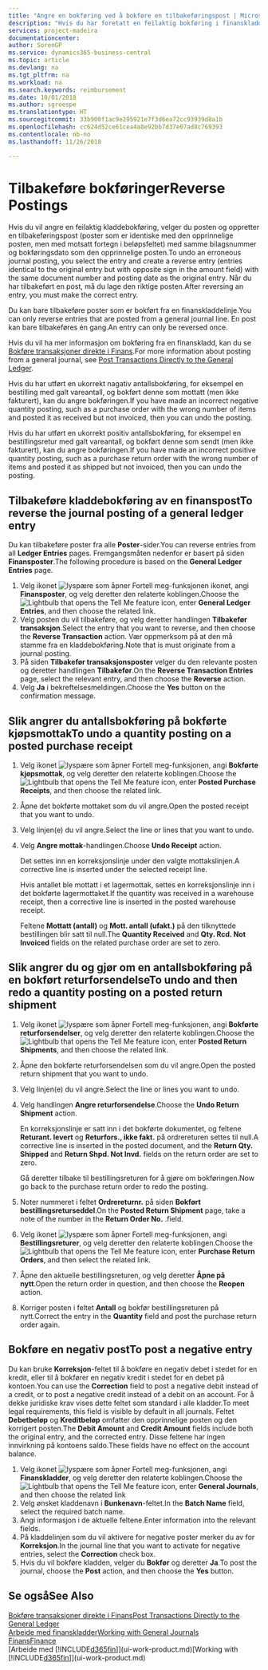 ```yaml
---
title: "Angre en bokføring ved å bokføre en tilbakeføringspost | Microsoft-dokumentasjon"
description: "Hvis du har foretatt en feilaktig bokføring i finanskladden, kan du bruke funksjonen Tilbakefør transaksjon til å angre bokføringen med et riktig revisjonsspor."
services: project-madeira
documentationcenter: 
author: SorenGP
ms.service: dynamics365-business-central
ms.topic: article
ms.devlang: na
ms.tgt_pltfrm: na
ms.workload: na
ms.search.keywords: reimbursement
ms.date: 10/01/2018
ms.author: sgroespe
ms.translationtype: HT
ms.sourcegitcommit: 33b900f1ac9e295921e7f3d6ea72cc93939d8a1b
ms.openlocfilehash: cc624d52ce61cea4a8e92bb7d37e07ad8c769393
ms.contentlocale: nb-no
ms.lasthandoff: 11/26/2018

---
```

# <a name="reverse-postings"></a><span data-ttu-id="440d2-103">Tilbakeføre bokføringer</span><span class="sxs-lookup"><span data-stu-id="440d2-103">Reverse Postings</span></span>
<span data-ttu-id="440d2-104">Hvis du vil angre en feilaktig kladdebokføring, velger du posten og oppretter en tilbakeføringspost (poster som er identiske med den opprinnelige posten, men med motsatt fortegn i beløpsfeltet) med samme bilagsnummer og bokføringsdato som den opprinnelige posten.</span><span class="sxs-lookup"><span data-stu-id="440d2-104">To undo an erroneous journal posting, you select the entry and create a reverse entry (entries identical to the original entry but with opposite sign in the amount field) with the same document number and posting date as the original entry.</span></span> <span data-ttu-id="440d2-105">Når du har tilbakeført en post, må du lage den riktige posten.</span><span class="sxs-lookup"><span data-stu-id="440d2-105">After reversing an entry, you must make the correct entry.</span></span>

<span data-ttu-id="440d2-106">Du kan bare tilbakeføre poster som er bokført fra en finanskladdelinje.</span><span class="sxs-lookup"><span data-stu-id="440d2-106">You can only reverse entries that are posted from a general journal line.</span></span> <span data-ttu-id="440d2-107">En post kan bare tilbakeføres én gang.</span><span class="sxs-lookup"><span data-stu-id="440d2-107">An entry can only be reversed once.</span></span>

<span data-ttu-id="440d2-108">Hvis du vil ha mer informasjon om bokføring fra en finanskladd, kan du se [Bokføre transaksjoner direkte i Finans](finance-how-post-transactions-directly.md).</span><span class="sxs-lookup"><span data-stu-id="440d2-108">For more information about posting from a general journal, see [Post Transactions Directly to the General Ledger](finance-how-post-transactions-directly.md).</span></span>

<span data-ttu-id="440d2-109">Hvis du har utført en ukorrekt nagativ antallsbokføring, for eksempel en bestilling med galt vareantall, og bokført denne som mottatt (men ikke fakturert), kan du angre bokføringen.</span><span class="sxs-lookup"><span data-stu-id="440d2-109">If you have made an incorrect negative quantity posting, such as a purchase order with the wrong number of items and posted it as received but not invoiced, then you can undo the posting.</span></span>

<span data-ttu-id="440d2-110">Hvis du har utført en ukorrekt positiv antallsbokføring, for eksempel en bestillingsretur med galt vareantall, og bokført denne som sendt (men ikke fakturert), kan du angre bokføringen.</span><span class="sxs-lookup"><span data-stu-id="440d2-110">If you have made an incorrect positive quantity posting, such as a purchase return order with the wrong number of items and posted it as shipped but not invoiced, then you can undo the posting.</span></span>   

## <a name="to-reverse-the-journal-posting-of-a-general-ledger-entry"></a><span data-ttu-id="440d2-111">Tilbakeføre kladdebokføring av en finanspost</span><span class="sxs-lookup"><span data-stu-id="440d2-111">To reverse the journal posting of a general ledger entry</span></span>
<span data-ttu-id="440d2-112">Du kan tilbakeføre poster fra alle **Poster**-sider.</span><span class="sxs-lookup"><span data-stu-id="440d2-112">You can reverse entries from all **Ledger Entries** pages.</span></span> <span data-ttu-id="440d2-113">Fremgangsmåten nedenfor er basert på siden **Finansposter**.</span><span class="sxs-lookup"><span data-stu-id="440d2-113">The following procedure is based on the **General Ledger Entries** page.</span></span>
1. <span data-ttu-id="440d2-114">Velg ikonet ![lyspære som åpner Fortell meg-funksjonen](media/ui-search/search_small.png "Fortell hva du vil gjøre") ikonet, angi **Finansposter**, og velg deretter den relaterte koblingen.</span><span class="sxs-lookup"><span data-stu-id="440d2-114">Choose the ![Lightbulb that opens the Tell Me feature](media/ui-search/search_small.png "Tell me what you want to do") icon, enter **General Ledger Entries**, and then choose the related link.</span></span>
2. <span data-ttu-id="440d2-115">Velg posten du vil tilbakeføre, og velg deretter handlingen **Tilbakefør transaksjon**.</span><span class="sxs-lookup"><span data-stu-id="440d2-115">Select the entry that you want to reverse, and then choose the **Reverse Transaction** action.</span></span> <span data-ttu-id="440d2-116">Vær oppmerksom på at den må stamme fra en kladdebokføring.</span><span class="sxs-lookup"><span data-stu-id="440d2-116">Note that is must originate from a journal posting.</span></span>
3. <span data-ttu-id="440d2-117">På siden **Tilbakefør transaksjonsposter** velger du den relevante posten og deretter handlingen **Tilbakefør**.</span><span class="sxs-lookup"><span data-stu-id="440d2-117">On the **Reverse Transaction Entries** page, select the relevant entry, and then choose the **Reverse** action.</span></span>
4. <span data-ttu-id="440d2-118">Velg **Ja** i bekreftelsesmeldingen.</span><span class="sxs-lookup"><span data-stu-id="440d2-118">Choose the **Yes** button on the confirmation message.</span></span>

## <a name="to-undo-a-quantity-posting-on-a-posted-purchase-receipt"></a><span data-ttu-id="440d2-119">Slik angrer du antallsbokføring på bokførte kjøpsmottak</span><span class="sxs-lookup"><span data-stu-id="440d2-119">To undo a quantity posting on a posted purchase receipt</span></span>  

1.  <span data-ttu-id="440d2-120">Velg ikonet ![lyspære som åpner Fortell meg-funksjonen](media/ui-search/search_small.png "Fortell hva du vil gjøre"), angi **Bokførte kjøpsmottak**, og velg deretter den relaterte koblingen.</span><span class="sxs-lookup"><span data-stu-id="440d2-120">Choose the ![Lightbulb that opens the Tell Me feature](media/ui-search/search_small.png "Tell me what you want to do") icon, enter **Posted Purchase Receipts**, and then choose the related link.</span></span>  
2.  <span data-ttu-id="440d2-121">Åpne det bokførte mottaket som du vil angre.</span><span class="sxs-lookup"><span data-stu-id="440d2-121">Open the posted receipt that you want to undo.</span></span>  
3.  <span data-ttu-id="440d2-122">Velg linjen(e) du vil angre.</span><span class="sxs-lookup"><span data-stu-id="440d2-122">Select the line or lines that you want to undo.</span></span>  
4.  <span data-ttu-id="440d2-123">Velg **Angre mottak**-handlingen.</span><span class="sxs-lookup"><span data-stu-id="440d2-123">Choose **Undo Receipt** action.</span></span>

    <span data-ttu-id="440d2-124">Det settes inn en korreksjonslinje under den valgte mottakslinjen.</span><span class="sxs-lookup"><span data-stu-id="440d2-124">A corrective line is inserted under the selected receipt line.</span></span>  

    <span data-ttu-id="440d2-125">Hvis antallet ble mottatt i et lagermottak, settes en korreksjonslinje inn i det bokførte lagermottaket.</span><span class="sxs-lookup"><span data-stu-id="440d2-125">If the quantity was received in a warehouse receipt, then a corrective line is inserted in the posted warehouse receipt.</span></span>  

    <span data-ttu-id="440d2-126">Feltene **Mottatt (antall)** og **Mott. antall (ufakt.)** på den tilknyttede bestillingen blir satt til null.</span><span class="sxs-lookup"><span data-stu-id="440d2-126">The **Quantity Received** and **Qty. Rcd. Not Invoiced** fields on the related purchase order are set to zero.</span></span>

## <a name="to-undo-and-then-redo-a-quantity-posting-on-a-posted-return-shipment"></a><span data-ttu-id="440d2-127">Slik angrer du og gjør om en antallsbokføring på en bokført returforsendelse</span><span class="sxs-lookup"><span data-stu-id="440d2-127">To undo and then redo a quantity posting on a posted return shipment</span></span>

1.  <span data-ttu-id="440d2-128">Velg ikonet ![lyspære som åpner Fortell meg-funksjonen](media/ui-search/search_small.png "Fortell hva du vil gjøre"), angi **Bokførte returforsendelser**, og velg deretter den relaterte koblingen.</span><span class="sxs-lookup"><span data-stu-id="440d2-128">Choose the ![Lightbulb that opens the Tell Me feature](media/ui-search/search_small.png "Tell me what you want to do") icon, enter **Posted Return Shipments**, and then choose the related link.</span></span>  
2.  <span data-ttu-id="440d2-129">Åpne den bokførte returforsendelsen som du vil angre.</span><span class="sxs-lookup"><span data-stu-id="440d2-129">Open the posted return shipment that you want to undo.</span></span>
3. <span data-ttu-id="440d2-130">Velg linjen(e) du vil angre.</span><span class="sxs-lookup"><span data-stu-id="440d2-130">Select the line or lines you want to undo.</span></span>  

4.  <span data-ttu-id="440d2-131">Velg handlingen **Angre returforsendelse**.</span><span class="sxs-lookup"><span data-stu-id="440d2-131">Choose the **Undo Return Shipment** action.</span></span>  

    <span data-ttu-id="440d2-132">En korreksjonslinje er satt inn i det bokførte dokumentet, og feltene **Returant. levert** og **Returfors., ikke fakt.** på ordrereturen settes til null.</span><span class="sxs-lookup"><span data-stu-id="440d2-132">A corrective line is inserted in the posted document, and the **Return Qty. Shipped** and **Return Shpd. Not Invd.** fields on the return order are set to zero.</span></span>  

    <span data-ttu-id="440d2-133">Gå deretter tilbake til bestillingsreturen for å gjøre om bokføringen.</span><span class="sxs-lookup"><span data-stu-id="440d2-133">Now go back to the purchase return order to redo the posting.</span></span>  

5.  <span data-ttu-id="440d2-134">Noter nummeret i feltet **Ordrereturnr.** på siden **Bokført bestillingsreturseddel**.</span><span class="sxs-lookup"><span data-stu-id="440d2-134">On the **Posted Return Shipment** page, take a note of the number in the **Return Order No.**</span></span> <span data-ttu-id="440d2-135">.</span><span class="sxs-lookup"><span data-stu-id="440d2-135">field.</span></span>  
6.  <span data-ttu-id="440d2-136">Velg ikonet ![lyspære som åpner Fortell meg-funksjonen](media/ui-search/search_small.png "Fortell hva du vil gjøre"), angi **Bestillingsreturer**, og velg deretter den relaterte koblingen.</span><span class="sxs-lookup"><span data-stu-id="440d2-136">Choose the ![Lightbulb that opens the Tell Me feature](media/ui-search/search_small.png "Tell me what you want to do") icon, enter **Purchase Return Orders**, and then select the related link.</span></span>  
7.  <span data-ttu-id="440d2-137">Åpne den aktuelle bestillingsreturen, og velg deretter **Åpne på nytt**.</span><span class="sxs-lookup"><span data-stu-id="440d2-137">Open the return order in question, and then choose the **Reopen** action.</span></span>  
8.  <span data-ttu-id="440d2-138">Korriger posten i feltet **Antall** og bokfør bestillingsreturen på nytt.</span><span class="sxs-lookup"><span data-stu-id="440d2-138">Correct the entry in the **Quantity** field and post the purchase return order again.</span></span>  

## <a name="to-post-a-negative-entry"></a><span data-ttu-id="440d2-139">Bokføre en negativ post</span><span class="sxs-lookup"><span data-stu-id="440d2-139">To post a negative entry</span></span>  
<span data-ttu-id="440d2-140">Du kan bruke **Korreksjon**-feltet til å bokføre en negativ debet i stedet for en kredit, eller til å bokfører en negativ kredit i stedet for en debet på kontoen.</span><span class="sxs-lookup"><span data-stu-id="440d2-140">You can use the **Correction** field to post a negative debit instead of a credit, or to post a negative credit instead of a debit on an account.</span></span> <span data-ttu-id="440d2-141">For å dekke juridiske krav vises dette feltet som standard i alle kladder.</span><span class="sxs-lookup"><span data-stu-id="440d2-141">To meet legal requirements, this field is visible by default in all journals.</span></span> <span data-ttu-id="440d2-142">Feltet **Debetbeløp** og **Kreditbeløp** omfatter den opprinnelige posten og den korrigert posten.</span><span class="sxs-lookup"><span data-stu-id="440d2-142">The **Debit Amount** and **Credit Amount** fields include both the original entry, and the corrected entry.</span></span> <span data-ttu-id="440d2-143">Disse feltene har ingen innvirkning på kontoens saldo.</span><span class="sxs-lookup"><span data-stu-id="440d2-143">These fields have no effect on the account balance.</span></span>  

1.  <span data-ttu-id="440d2-144">Velg ikonet ![lyspære som åpner Fortell meg-funksjonen](media/ui-search/search_small.png "Fortell hva du vil gjøre"), angi **Finanskladder**, og velg deretter den relaterte koblingen.</span><span class="sxs-lookup"><span data-stu-id="440d2-144">Choose the ![Lightbulb that opens the Tell Me feature](media/ui-search/search_small.png "Tell me what you want to do") icon, enter **General Journals**, and then choose the related link</span></span>  
2.  <span data-ttu-id="440d2-145">Velg ønsket kladdenavn i **Bunkenavn**-feltet.</span><span class="sxs-lookup"><span data-stu-id="440d2-145">In the **Batch Name** field, select the required batch name.</span></span>  
3.  <span data-ttu-id="440d2-146">Angi informasjon i de aktuelle feltene.</span><span class="sxs-lookup"><span data-stu-id="440d2-146">Enter information into the relevant fields.</span></span>  
4.  <span data-ttu-id="440d2-147">På kladdelinjen som du vil aktivere for negative poster merker du av for **Korreksjon**.</span><span class="sxs-lookup"><span data-stu-id="440d2-147">In the journal line that you want to activate for negative entries, select the **Correction** check box.</span></span>  
5.  <span data-ttu-id="440d2-148">Hvis du vil bokføre kladden, velger du **Bokfør** og deretter **Ja**.</span><span class="sxs-lookup"><span data-stu-id="440d2-148">To post the journal, choose the **Post** action, and then choose the **Yes** button.</span></span>

## <a name="see-also"></a><span data-ttu-id="440d2-149">Se også</span><span class="sxs-lookup"><span data-stu-id="440d2-149">See Also</span></span>
[<span data-ttu-id="440d2-150">Bokføre transaksjoner direkte i Finans</span><span class="sxs-lookup"><span data-stu-id="440d2-150">Post Transactions Directly to the General Ledger</span></span>](finance-how-post-transactions-directly.md)  
[<span data-ttu-id="440d2-151">Arbeide med finanskladder</span><span class="sxs-lookup"><span data-stu-id="440d2-151">Working with General Journals</span></span>](ui-work-general-journals.md)  
[<span data-ttu-id="440d2-152">Finans</span><span class="sxs-lookup"><span data-stu-id="440d2-152">Finance</span></span>](finance.md)  
<span data-ttu-id="440d2-153">[Arbeide med [!INCLUDE[d365fin](includes/d365fin_md.md)]](ui-work-product.md)</span><span class="sxs-lookup"><span data-stu-id="440d2-153">[Working with [!INCLUDE[d365fin](includes/d365fin_md.md)]](ui-work-product.md)</span></span>  

